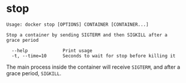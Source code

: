 <!--[metadata]>
+++
title = "stop"
description = "The stop command description and usage"
keywords = ["stop, SIGKILL, SIGTERM"]
[menu.main]
parent = "smn_cli"
+++
<![end-metadata]-->

# stop

    Usage: docker stop [OPTIONS] CONTAINER [CONTAINER...]

    Stop a container by sending SIGTERM and then SIGKILL after a
    grace period

      --help             Print usage
      -t, --time=10      Seconds to wait for stop before killing it

The main process inside the container will receive `SIGTERM`, and after a grace
period, `SIGKILL`.
